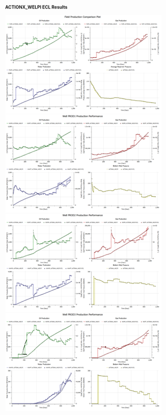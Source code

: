 #### ACTIONX_WELPI ECL Results

![](ECL/ACTIONX_WELPI-Field_Production_Comparison_Plot.png)
![](ECL/ACTIONX_WELPI-Well_PROD1_Production_Performance.png)
![](ECL/ACTIONX_WELPI-Well_PROD2_Production_Performance.png)
![](ECL/ACTIONX_WELPI-Well_PROD3_Production_Performance.png)

